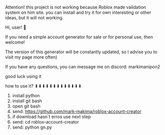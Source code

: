 Attention!
this project is not working because Roblox made validation system on him site.
you can install and try it for own interesting or other ideas, but it will not working.

Hi, user! 👋

If you need a simple account generator for sale or for personal use, then welcome!

The version of this generator will be constantly updated, so I advise you to visit my page more often)

If you have any questions, you can message me on discord: markimanipon2

good luck using it

how to use it?
⬇⬇⬇⬇⬇⬇⬇⬇⬇⬇⬇⬇⬇
1. install python
2. install git bash
3. open git bash
4. send: https://github.com/mark-makima/roblox-account-creator
5. if download hasn`t erros use next step
6. send: cd roblox-account-creator
7. send: python gn.py
